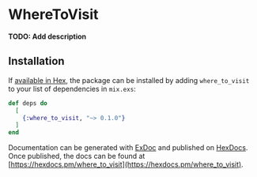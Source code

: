 # WhereToVisit

**TODO: Add description**

## Installation

If [available in Hex](https://hex.pm/docs/publish), the package can be installed
by adding `where_to_visit` to your list of dependencies in `mix.exs`:

```elixir
def deps do
  [
    {:where_to_visit, "~> 0.1.0"}
  ]
end
```

Documentation can be generated with [ExDoc](https://github.com/elixir-lang/ex_doc)
and published on [HexDocs](https://hexdocs.pm). Once published, the docs can
be found at [https://hexdocs.pm/where_to_visit](https://hexdocs.pm/where_to_visit).


